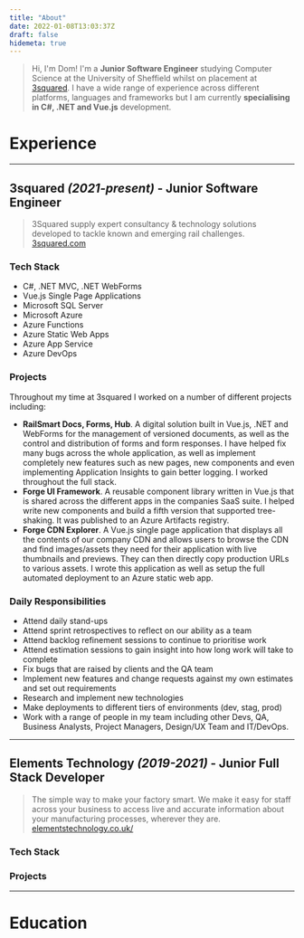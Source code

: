 ```yaml
---
title: "About"
date: 2022-01-08T13:03:37Z
draft: false
hidemeta: true
---
```


>  Hi, I'm Dom!
> I'm a **Junior Software Engineer** studying Computer Science at the University of Sheffield whilst on placement at [3squared](https://3squared.com/).
> I have a wide range of experience across different platforms, languages and frameworks but I am currently **specialising in C#, .NET and Vue.js** development.

# Experience

---

## 3squared *(2021-present)* - Junior Software Engineer

> 3Squared supply expert consultancy & technology solutions developed to tackle known and emerging rail challenges. 
> [3squared.com](https://3squared.com/)

### Tech Stack
* C#, .NET MVC, .NET WebForms
* Vue.js Single Page Applications
* Microsoft SQL Server
* Microsoft Azure
* Azure Functions
* Azure Static Web Apps
* Azure App Service
* Azure DevOps

### Projects

Throughout my time at 3squared I worked on a number of different projects including:
* **RailSmart Docs, Forms, Hub**. A digital solution built in Vue.js, .NET and WebForms for the management of versioned documents, as well as the control and distribution of forms and form responses. I have helped fix many bugs across the whole application, as well as implement completely new features such as new pages, new components and even implementing Application Insights to gain better logging. I worked throughout the full stack.  
* **Forge UI Framework**. A reusable component library written in Vue.js that is shared across the different apps in the companies SaaS suite. I helped write new components and build a fifth version that supported tree-shaking. It was published to an Azure Artifacts registry. 
* **Forge CDN Explorer**. A Vue.js single page application that displays all the contents of our company CDN and allows users to browse the CDN and find images/assets they need for their application with live thumbnails and previews. They can then directly copy production URLs to various assets. I wrote this application as well as setup the full automated deployment to an Azure static web app. 

### Daily Responsibilities

* Attend daily stand-ups
* Attend sprint retrospectives to reflect on our ability as a team
* Attend backlog refinement sessions to continue to prioritise work
* Attend estimation sessions to gain insight into how long work will take to complete
* Fix bugs that are raised by clients and the QA team
* Implement new features and change requests against my own estimates and set out requirements
* Research and implement new technologies
* Make deployments to different tiers of environments (dev, stag, prod)
* Work with a range of people in my team including other Devs, QA, Business Analysts, Project Managers, Design/UX Team and IT/DevOps. 

---

## Elements Technology *(2019-2021)* - Junior Full Stack Developer

> The simple way to make your factory smart.
> We make it easy for staff across your business to access live and accurate information about your manufacturing processes, wherever they are. [elementstechnology.co.uk/](https://www.elementstechnology.co.uk/)

### Tech Stack
### Projects

---

# Education 


